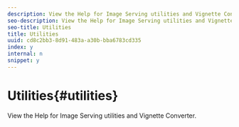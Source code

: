 ```yaml
---
description: View the Help for Image Serving utilities and Vignette Converter.
seo-description: View the Help for Image Serving utilities and Vignette Converter.
seo-title: Utilities
title: Utilities
uuid: cd8c2bb3-8d91-483a-a30b-bba6783cd335
index: y
internal: n
snippet: y
---
```


# Utilities{#utilities}

View the Help for Image Serving utilities and Vignette Converter.

